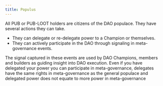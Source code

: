 ```yaml
---
title: Populus
---
```


All PUB or PUB-LOOT holders are citizens of the DAO populace. They have several actions they can take.

- They can delegate or re-delegate power to a Champion or themselves.
- They can actively participate in the DAO through signaling in meta-governance events. 

The signal captured in these events are used by DAO Champions, members and builders as guiding insight into DAO execution. Even if you have delegated your power you can participate in meta-governance, delegates have the same rights in meta-governance as the general populace and delegated power does not equate to more power in meta-governance